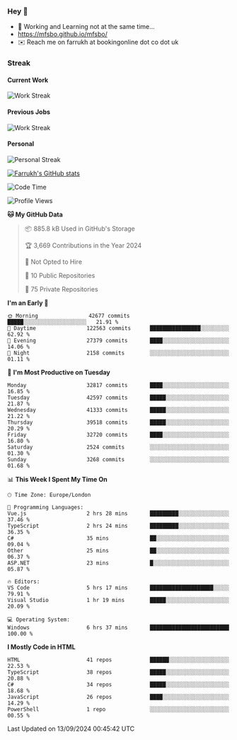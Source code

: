 ### Hey 👋

- 🏃 Working and Learning not at the same time...
- https://mfsbo.github.io/mfsbo/
- ✉️ Reach me on farrukh at bookingonline dot co dot uk

### Streak
#### Current Work
![Work Streak](https://streak-stats.demolab.com/?user=mfsbo)
#### Previous Jobs
![Work Streak](https://streak-stats.demolab.com/?user=farrukhcw)
#### Personal
![Personal Streak](https://streak-stats.demolab.com/?user=farrukhsubhani)

[![Farrukh's GitHub stats](https://github-readme-stats.vercel.app/api?username=mfsbo&hide=stars&count_private=true)](https://github.com/mfsbo/)

<!--START_SECTION:waka-->
![Code Time](http://img.shields.io/badge/Code%20Time-733%20hrs%2039%20mins-blue)

![Profile Views](http://img.shields.io/badge/Profile%20Views-2-blue)

**🐱 My GitHub Data** 

> 📦 885.8 kB Used in GitHub's Storage 
 > 
> 🏆 3,669 Contributions in the Year 2024
 > 
> 🚫 Not Opted to Hire
 > 
> 📜 10 Public Repositories 
 > 
> 🔑 75 Private Repositories 
 > 
**I'm an Early 🐤** 

```text
🌞 Morning                42677 commits       █████░░░░░░░░░░░░░░░░░░░░   21.91 % 
🌆 Daytime                122563 commits      ████████████████░░░░░░░░░   62.92 % 
🌃 Evening                27379 commits       ████░░░░░░░░░░░░░░░░░░░░░   14.06 % 
🌙 Night                  2158 commits        ░░░░░░░░░░░░░░░░░░░░░░░░░   01.11 % 
```
📅 **I'm Most Productive on Tuesday** 

```text
Monday                   32817 commits       ████░░░░░░░░░░░░░░░░░░░░░   16.85 % 
Tuesday                  42597 commits       █████░░░░░░░░░░░░░░░░░░░░   21.87 % 
Wednesday                41333 commits       █████░░░░░░░░░░░░░░░░░░░░   21.22 % 
Thursday                 39518 commits       █████░░░░░░░░░░░░░░░░░░░░   20.29 % 
Friday                   32720 commits       ████░░░░░░░░░░░░░░░░░░░░░   16.80 % 
Saturday                 2524 commits        ░░░░░░░░░░░░░░░░░░░░░░░░░   01.30 % 
Sunday                   3268 commits        ░░░░░░░░░░░░░░░░░░░░░░░░░   01.68 % 
```


📊 **This Week I Spent My Time On** 

```text
🕑︎ Time Zone: Europe/London

💬 Programming Languages: 
Vue.js                   2 hrs 28 mins       █████████░░░░░░░░░░░░░░░░   37.46 % 
TypeScript               2 hrs 24 mins       █████████░░░░░░░░░░░░░░░░   36.35 % 
C#                       35 mins             ██░░░░░░░░░░░░░░░░░░░░░░░   09.04 % 
Other                    25 mins             ██░░░░░░░░░░░░░░░░░░░░░░░   06.37 % 
ASP.NET                  23 mins             █░░░░░░░░░░░░░░░░░░░░░░░░   05.87 % 

🔥 Editors: 
VS Code                  5 hrs 17 mins       ████████████████████░░░░░   79.91 % 
Visual Studio            1 hr 19 mins        █████░░░░░░░░░░░░░░░░░░░░   20.09 % 

💻 Operating System: 
Windows                  6 hrs 37 mins       █████████████████████████   100.00 % 
```

**I Mostly Code in HTML** 

```text
HTML                     41 repos            ██████░░░░░░░░░░░░░░░░░░░   22.53 % 
TypeScript               38 repos            █████░░░░░░░░░░░░░░░░░░░░   20.88 % 
C#                       34 repos            █████░░░░░░░░░░░░░░░░░░░░   18.68 % 
JavaScript               26 repos            ████░░░░░░░░░░░░░░░░░░░░░   14.29 % 
PowerShell               1 repo              ░░░░░░░░░░░░░░░░░░░░░░░░░   00.55 % 
```




 Last Updated on 13/09/2024 00:45:42 UTC
<!--END_SECTION:waka-->
<!--
**mfsbo/mfsbo** is a ✨ _special_ ✨ repository because its `README.md` (this file) appears on your GitHub profile.

Here are some ideas to get you started:

- 🔭 I’m currently working on ...
- 🌱 I’m currently learning ...
- 👯 I’m looking to collaborate on ...
- 🤔 I’m looking for help with ...
- 💬 Ask me about ...
- 📫 How to reach me: ...
- 😄 Pronouns: ...
- ⚡ Fun fact: ...
-->
